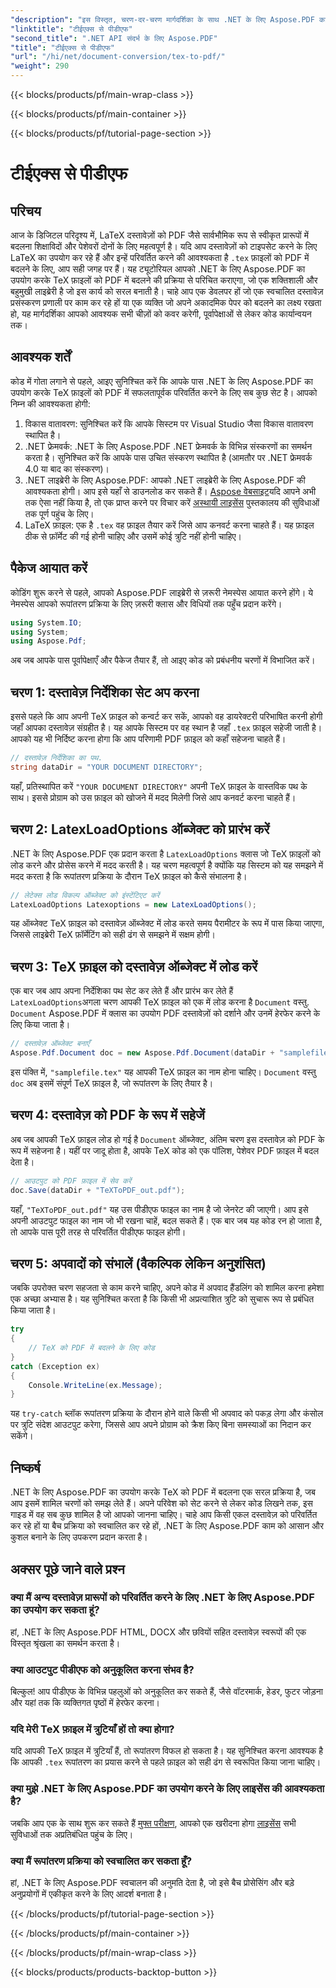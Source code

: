 ```yaml
---
"description": "इस विस्तृत, चरण-दर-चरण मार्गदर्शिका के साथ .NET के लिए Aspose.PDF का उपयोग करके TeX को PDF में परिवर्तित करना सीखें। डेवलपर्स और दस्तावेज़ पेशेवरों के लिए बिल्कुल सही।"
"linktitle": "टीईएक्स से पीडीएफ"
"second_title": ".NET API संदर्भ के लिए Aspose.PDF"
"title": "टीईएक्स से पीडीएफ"
"url": "/hi/net/document-conversion/tex-to-pdf/"
"weight": 290
---
```


{{< blocks/products/pf/main-wrap-class >}}

{{< blocks/products/pf/main-container >}}

{{< blocks/products/pf/tutorial-page-section >}}

# टीईएक्स से पीडीएफ

## परिचय

आज के डिजिटल परिदृश्य में, LaTeX दस्तावेज़ों को PDF जैसे सार्वभौमिक रूप से स्वीकृत प्रारूपों में बदलना शिक्षाविदों और पेशेवरों दोनों के लिए महत्वपूर्ण है। यदि आप दस्तावेज़ों को टाइपसेट करने के लिए LaTeX का उपयोग कर रहे हैं और इन्हें परिवर्तित करने की आवश्यकता है `.tex` फ़ाइलों को PDF में बदलने के लिए, आप सही जगह पर हैं। यह ट्यूटोरियल आपको .NET के लिए Aspose.PDF का उपयोग करके TeX फ़ाइलों को PDF में बदलने की प्रक्रिया से परिचित कराएगा, जो एक शक्तिशाली और बहुमुखी लाइब्रेरी है जो इस कार्य को सरल बनाती है। चाहे आप एक डेवलपर हों जो एक स्वचालित दस्तावेज़ प्रसंस्करण प्रणाली पर काम कर रहे हों या एक व्यक्ति जो अपने अकादमिक पेपर को बदलने का लक्ष्य रखता हो, यह मार्गदर्शिका आपको आवश्यक सभी चीज़ों को कवर करेगी, पूर्वापेक्षाओं से लेकर कोड कार्यान्वयन तक।

## आवश्यक शर्तें

कोड में गोता लगाने से पहले, आइए सुनिश्चित करें कि आपके पास .NET के लिए Aspose.PDF का उपयोग करके TeX फ़ाइलों को PDF में सफलतापूर्वक परिवर्तित करने के लिए सब कुछ सेट है। आपको निम्न की आवश्यकता होगी:

1. विकास वातावरण: सुनिश्चित करें कि आपके सिस्टम पर Visual Studio जैसा विकास वातावरण स्थापित है।
2. .NET फ्रेमवर्क: .NET के लिए Aspose.PDF .NET फ्रेमवर्क के विभिन्न संस्करणों का समर्थन करता है। सुनिश्चित करें कि आपके पास उचित संस्करण स्थापित है (आमतौर पर .NET फ्रेमवर्क 4.0 या बाद का संस्करण)।
3. .NET लाइब्रेरी के लिए Aspose.PDF: आपको .NET लाइब्रेरी के लिए Aspose.PDF की आवश्यकता होगी। आप इसे यहाँ से डाउनलोड कर सकते हैं। [Aspose वेबसाइट](https://releases.aspose.com/pdf/net/)यदि आपने अभी तक ऐसा नहीं किया है, तो एक प्राप्त करने पर विचार करें [अस्थायी लाइसेंस](https://purchase.aspose.com/temporary-license/) पुस्तकालय की सुविधाओं तक पूर्ण पहुंच के लिए।
4. LaTeX फ़ाइल: एक है `.tex` वह फ़ाइल तैयार करें जिसे आप कनवर्ट करना चाहते हैं। यह फ़ाइल ठीक से फ़ॉर्मेट की गई होनी चाहिए और उसमें कोई त्रुटि नहीं होनी चाहिए।

## पैकेज आयात करें

कोडिंग शुरू करने से पहले, आपको Aspose.PDF लाइब्रेरी से ज़रूरी नेमस्पेस आयात करने होंगे। ये नेमस्पेस आपको रूपांतरण प्रक्रिया के लिए ज़रूरी क्लास और विधियों तक पहुँच प्रदान करेंगे।

```csharp
using System.IO;
using System;
using Aspose.Pdf;
```

अब जब आपके पास पूर्वापेक्षाएँ और पैकेज तैयार हैं, तो आइए कोड को प्रबंधनीय चरणों में विभाजित करें।

## चरण 1: दस्तावेज़ निर्देशिका सेट अप करना

इससे पहले कि आप अपनी TeX फ़ाइल को कन्वर्ट कर सकें, आपको वह डायरेक्टरी परिभाषित करनी होगी जहाँ आपका दस्तावेज़ संग्रहीत है। यह आपके सिस्टम पर वह स्थान है जहाँ `.tex` फ़ाइल सहेजी जाती है। आपको यह भी निर्दिष्ट करना होगा कि आप परिणामी PDF फ़ाइल को कहाँ सहेजना चाहते हैं।

```csharp
// दस्तावेज़ निर्देशिका का पथ.
string dataDir = "YOUR DOCUMENT DIRECTORY";
```

यहाँ, प्रतिस्थापित करें `"YOUR DOCUMENT DIRECTORY"` अपनी TeX फ़ाइल के वास्तविक पथ के साथ। इससे प्रोग्राम को उस फ़ाइल को खोजने में मदद मिलेगी जिसे आप कनवर्ट करना चाहते हैं।

## चरण 2: LatexLoadOptions ऑब्जेक्ट को प्रारंभ करें

.NET के लिए Aspose.PDF एक प्रदान करता है `LatexLoadOptions` क्लास जो TeX फ़ाइलों को लोड करने और प्रोसेस करने में मदद करती है। यह चरण महत्वपूर्ण है क्योंकि यह सिस्टम को यह समझने में मदद करता है कि रूपांतरण प्रक्रिया के दौरान TeX फ़ाइल को कैसे संभालना है।

```csharp
// लेटेक्स लोड विकल्प ऑब्जेक्ट को इंस्टेंटिएट करें
LatexLoadOptions Latexoptions = new LatexLoadOptions();
```

यह ऑब्जेक्ट TeX फ़ाइल को दस्तावेज़ ऑब्जेक्ट में लोड करते समय पैरामीटर के रूप में पास किया जाएगा, जिससे लाइब्रेरी TeX फ़ॉर्मेटिंग को सही ढंग से समझने में सक्षम होगी।

## चरण 3: TeX फ़ाइल को दस्तावेज़ ऑब्जेक्ट में लोड करें

एक बार जब आप अपना निर्देशिका पथ सेट कर लेते हैं और प्रारंभ कर लेते हैं `LatexLoadOptions`अगला चरण आपकी TeX फ़ाइल को एक में लोड करना है `Document` वस्तु. `Document` Aspose.PDF में क्लास का उपयोग PDF दस्तावेज़ों को दर्शाने और उनमें हेरफेर करने के लिए किया जाता है। 

```csharp
// दस्तावेज़ ऑब्जेक्ट बनाएँ
Aspose.Pdf.Document doc = new Aspose.Pdf.Document(dataDir + "samplefile.tex", Latexoptions);
```

इस पंक्ति में, `"samplefile.tex"` यह आपकी TeX फ़ाइल का नाम होना चाहिए। `Document` वस्तु `doc` अब इसमें संपूर्ण TeX फ़ाइल है, जो रूपांतरण के लिए तैयार है।

## चरण 4: दस्तावेज़ को PDF के रूप में सहेजें

अब जब आपकी TeX फ़ाइल लोड हो गई है `Document` ऑब्जेक्ट, अंतिम चरण इस दस्तावेज़ को PDF के रूप में सहेजना है। यहीं पर जादू होता है, आपके TeX कोड को एक पॉलिश, पेशेवर PDF फ़ाइल में बदल देता है।

```csharp
// आउटपुट को PDF फ़ाइल में सेव करें
doc.Save(dataDir + "TeXToPDF_out.pdf");
```

यहाँ, `"TeXToPDF_out.pdf"` यह उस पीडीएफ फाइल का नाम है जो जेनरेट की जाएगी। आप इसे अपनी आउटपुट फाइल का नाम जो भी रखना चाहें, बदल सकते हैं। एक बार जब यह कोड रन हो जाता है, तो आपके पास पूरी तरह से परिवर्तित पीडीएफ फाइल होगी।

## चरण 5: अपवादों को संभालें (वैकल्पिक लेकिन अनुशंसित)

जबकि उपरोक्त चरण सहजता से काम करने चाहिए, अपने कोड में अपवाद हैंडलिंग को शामिल करना हमेशा एक अच्छा अभ्यास है। यह सुनिश्चित करता है कि किसी भी अप्रत्याशित त्रुटि को सुचारू रूप से प्रबंधित किया जाता है।

```csharp
try
{
    // TeX को PDF में बदलने के लिए कोड
}
catch (Exception ex)
{
    Console.WriteLine(ex.Message);
}
```

यह `try-catch` ब्लॉक रूपांतरण प्रक्रिया के दौरान होने वाले किसी भी अपवाद को पकड़ लेगा और कंसोल पर त्रुटि संदेश आउटपुट करेगा, जिससे आप अपने प्रोग्राम को क्रैश किए बिना समस्याओं का निदान कर सकेंगे।

## निष्कर्ष

.NET के लिए Aspose.PDF का उपयोग करके TeX को PDF में बदलना एक सरल प्रक्रिया है, जब आप इसमें शामिल चरणों को समझ लेते हैं। अपने परिवेश को सेट करने से लेकर कोड लिखने तक, इस गाइड में वह सब कुछ शामिल है जो आपको जानना चाहिए। चाहे आप किसी एकल दस्तावेज़ को परिवर्तित कर रहे हों या बैच प्रक्रिया को स्वचालित कर रहे हों, .NET के लिए Aspose.PDF काम को आसान और कुशल बनाने के लिए उपकरण प्रदान करता है।

## अक्सर पूछे जाने वाले प्रश्न

### क्या मैं अन्य दस्तावेज़ प्रारूपों को परिवर्तित करने के लिए .NET के लिए Aspose.PDF का उपयोग कर सकता हूं?
हां, .NET के लिए Aspose.PDF HTML, DOCX और छवियों सहित दस्तावेज़ स्वरूपों की एक विस्तृत श्रृंखला का समर्थन करता है।

### क्या आउटपुट पीडीएफ को अनुकूलित करना संभव है?
बिल्कुल! आप पीडीएफ के विभिन्न पहलुओं को अनुकूलित कर सकते हैं, जैसे वॉटरमार्क, हेडर, फुटर जोड़ना और यहां तक कि व्यक्तिगत पृष्ठों में हेरफेर करना।

### यदि मेरी TeX फ़ाइल में त्रुटियाँ हों तो क्या होगा?
यदि आपकी TeX फ़ाइल में त्रुटियाँ हैं, तो रूपांतरण विफल हो सकता है। यह सुनिश्चित करना आवश्यक है कि आपकी `.tex` रूपांतरण का प्रयास करने से पहले फ़ाइल को सही ढंग से स्वरूपित किया जाना चाहिए।

### क्या मुझे .NET के लिए Aspose.PDF का उपयोग करने के लिए लाइसेंस की आवश्यकता है?
जबकि आप एक के साथ शुरू कर सकते हैं [मुफ्त परीक्षण](https://releases.aspose.com/), आपको एक खरीदना होगा [लाइसेंस](https://purchase.aspose.com/buy) सभी सुविधाओं तक अप्रतिबंधित पहुंच के लिए।

### क्या मैं रूपांतरण प्रक्रिया को स्वचालित कर सकता हूँ?
हां, .NET के लिए Aspose.PDF स्वचालन की अनुमति देता है, जो इसे बैच प्रोसेसिंग और बड़े अनुप्रयोगों में एकीकृत करने के लिए आदर्श बनाता है।

{{< /blocks/products/pf/tutorial-page-section >}}

{{< /blocks/products/pf/main-container >}}

{{< /blocks/products/pf/main-wrap-class >}}

{{< blocks/products/products-backtop-button >}}